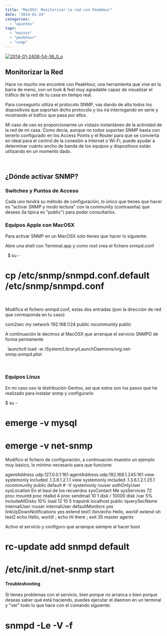 ```yaml
---
title: "MacOSX: Monitorizar la red con PeakHour"
date: "2014-01-24"
categories: 
  - "apuntes"
tags: 
  - "macosx"
  - "peakhour"
  - "snmp"
---
```


[![2014-01-2408-54-36_0_o](https://www.luispa.com/wp-content/uploads/2014/12/2014-01-2408-54-36_0_o.png)](https://www.luispa.com/wp-content/uploads/2014/12/2014-01-2408-54-36_0_o.png)

## Monitorizar la Red

Hace no mucho me encontré con PeakHour, una herramienta que vive en la barra de menú, con un look & feel muy agradable capaz de visualizar el tráfico de la red de tu casa en tiempo real.

Para conseguirlo utiliza el protocolo SNMP, vas dando de alta todos los dispositivos que soportan dicho protocolo y los irá interrogando en serie y mostrando el tráfico que pasa por ellos.

Mi caso de uso es proporcionarme un vistazo instantáneo de la actividad de la red de mi casa. Como decía, aunque no todos soportan SNMP basta con tenerlo configurado en los Access Points y el Router para que se convierta en ideal para el control de la conexión a Internet o Wi-Fi, puede ayudar a determinar cuánto ancho de banda de los equipos y dispositivos están utilizando en un momento dado.

 

## ¿Dónde activar SNMP?

### Switches y Puntos de Acceso

Cada uno tendrá su método de configuración, lo único que tienes que hacer es "activar SNMP y modo lectura" con la community (contraseña) que desees (la típica es "public") para poder consultarlos.

### Equipos Apple con MacOSX

Para activar SNMP en un MacOSX solo tienes que hacer lo siguiente:

Abre una shell con Terminal.app y como root crea el fichero snmpd.conf

 
$ su - 
# cp /etc/snmp/snmpd.conf.default /etc/snmp/snmpd.conf
 

Modifica el fichero snmpd.conf, estas dos entradas (pon la dirección de red que corresponda en tu caso)

 
com2sec my network 192.168.1/24 public
rocommunity public

A continuación le decimos al MacOSX que arranque el servicio SNMPD de forma permanente

 
launchctl load -w /System/Library/LaunchDaemons/org.net-snmp.snmpd.plist
 

 

### Equipos Linux

En mi caso uso la distribución Gentoo, asi que estos son los pasos que he realizado para instalar snmp y configurarlo

 

$ su - 
# emerge -v mysql
# emerge -v net-snmp
 

Modifico el fichero de configuración, a continuación muestro un ejemplo muy básico, lo mínimo necesario para que funcione

 

agentAddress  udp:127.0.0.1:161
agentAddress  udp:192.168.1.245:161
view   systemonly  included   .1.3.6.1.2.1.1
view   systemonly  included   .1.3.6.1.2.1.25.1
 rocommunity public  default  #  -V systemonly
 rouser   authOnlyUser
sysLocation    En el baul de los recuerdos
sysContact     Me sysServices    72
proc  mountd
proc  ntalkd    4
proc  sendmail 10 1
disk       /     10000
disk       /var  5%
includeAllDisks  10%
load   12 10 5
 trapsink     localhost public
iquerySecName   internalUser
rouser          internalUser
defaultMonitors          yes
linkUpDownNotifications  yes
 extend    test1   /bin/echo  Hello, world!
 extend-sh test2   echo Hello, world! ; echo Hi there ; exit 35
 master          agentx 

Activo el servicio y configuro que arranque siempre al hacer boot

 

# rc-update add snmpd default
# /etc/init.d/net-snmp start
 

#### Troubleshooting

Si tienes problemas con el servicio, bien porque no arranca o bien porque deseas saber qué está haciendo, puedes ejecutar el daemon en un terminal y "ver" todo lo que hace con el comando siguiente:

 

# snmpd -Le -V -f
